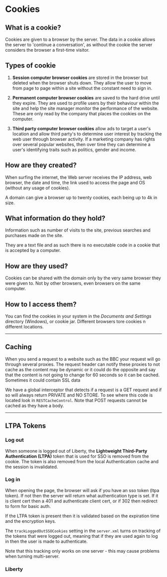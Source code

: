 # Cookies

## What is a cookie?

Cookies are given to a browser by the server. The data in a cookie allows the server to 'continue a conversation', as without the cookie the server considers the browser a first-time visitor.

## Types of cookie

1. **Session computer browser cookies** are stored in the browser but deleted when the browser shuts down. They allow the user to move from page to page within a site without the constant need to sign in.

1. **Permanent computer browser cookies** are saved to the hard drive until they expire. They are used to profile users by their behaviour within the site and help the site manager monitor the performance of the website. These are only read by the company that places the cookies on the computer.

1. **Third party computer browser cookies** allow ads to target a user's location and allow third party's to determine user interest by tracking the web user through browser activity. If a marketing company has rights over several popular websites, then over time they can determine a user's identifying traits such as politics, gender and income.


## How are they created?

When surfing the internet, the Web server receives the IP address, web browser, the date and time, the link used to access the page and OS (without any usage of cookies).

A domain can give a browser up to twenty cookies, each being up to 4k in size.

## What information do they hold?

Information such as number of visits to the site, previous searches and purchases made on the site.

They are a text file and as such there is no executable code in a cookie that is accepted by a computer.

## How are they used?

Cookies can be shared with the domain only by the very same browser they were given to.  Not by other browsers, even browsers on the same computer.

## How to I access them?

You can find the cookies in your system in the *Documents and Settings* directory (Windows), or cookie jar. Different browsers tore cookies n different locations.


---


## Caching

When you send a request to a website such as the BBC your request will go through several proxies. The request header can notify these proxies to not cache as the content may be dynamic or it could do the opposite and say that the content is not going to change for 60 seconds so it can be cached. Sometimes it could contain SSL data

We have a global interceptor that detects if a request is a GET request and if so will always return PRIVATE and NO STORE. To see where this code is located look in `RESTCacheControl`. Note that POST requests cannot be cached as they have a body.


---


## LTPA Tokens


### Log out

When someone is logged out of Liberty, the **Lightweight Third-Party Authentication (LTPA)** token that is used for SSO is removed from the cookie. The token is also removed from the local Authentication cache and the session is invalidated.

### Log in

When opening the page, the browser will ask if you have an sso token (ltpa token). If not then the server will return what authentication type is set. If it is client cert then a 401 and authenticate client cert, or if 302 then redirect to form for basic auth.

If the LTPA token is present then it is validated based on the expiration time and the encryption keys.

The `trackLoggedOutSSOCookies` setting in the `server.xml` turns on tracking of the tokens that were logged out, meaning that if they are used again to log in then the user is made to authenticate.

Note that this tracking only works on one server - this may cause problems when turning multi-server.

### Liberty
